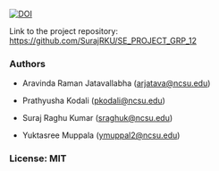 [![DOI](https://zenodo.org/badge/DOI/10.5281/zenodo.10212033.svg)](https://doi.org/10.5281/zenodo.10212033)

Link to the project repository: https://github.com/SurajRKU/SE_PROJECT_GRP_12

### Authors

 - Aravinda Raman Jatavallabha (arjatava@ncsu.edu)

 - Prathyusha Kodali (pkodali@ncsu.edu)

 - Suraj Raghu Kumar (sraghuk@ncsu.edu)

 - Yuktasree Muppala (ymuppal2@ncsu.edu)

### License: MIT 
